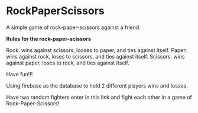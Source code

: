 # RockPaperScissors

A simple game of rock-paper-scissors against a friend.

**Rules for the rock-paper-scissors**

Rock: wins against scissors, looses to paper, and ties against itself.
Paper: wins against rock, loses to scissors, and ties against itself.
Scissors: wins against paper, loses to rock, and ties against itself.

Have fun!!!

Using firebase as the database to hold 2 different players wins and losses.  

Have two random fighters enter in this link and fight each other in a game of Rock-Paper-Scissors!
